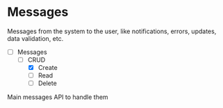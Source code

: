 # Messages

Messages from the system to the user, like notifications, errors, updates, data validation, etc.

- [ ] Messages
    - [ ] CRUD
        - [x] Create
        - [ ] Read
        - [ ] Delete

Main messages API to handle them
